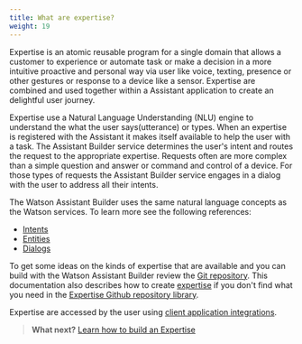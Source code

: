 ```yaml
---
title: What are expertise?
weight: 19
---
```

Expertise is an atomic reusable program for a single domain that allows a customer to experience or automate task or make a decision in a more intuitive proactive and personal way via user like voice, texting, presence or other gestures or response to a device like a sensor. Expertise are combined and used together within a Assistant application to create an delightful user journey.  

Expertise use a Natural Language Understanding (NLU) engine to understand the what the user says(utterance) or types.   When an expertise is registered with the Assistant it makes itself available to help the user with a task. The Assistant Builder service determines the user's intent and routes the request to the appropriate expertise.  Requests often are more complex than a simple question and answer or command and control of a device.  For those types of requests the Assistant Builder service engages in a dialog with the user to address all their intents.

The Watson Assistant Builder uses the same natural language concepts as the Watson services. To learn more see the following references:

*  [Intents](https://console.bluemix.net/docs/services/conversation/intents.html#defining-intents)
*  [Entities](hhttps://console.bluemix.net/docs/services/conversation/entities.html#defining-entities)
*  [Dialogs](https://console.bluemix.net/docs/services/conversation/dialog-build.html#dialog-build)


To get some ideas on the kinds of expertise that are available and you can build with the Watson Assistant Builder review the [Git repository]({{site.baseurl}}/broken_link).  This documentation also describes how to create [expertise]({{site.baseurl}}/expertise/build-expertise/) if you don't find what you need in the [Expertise Github repository library]({{site.baseurl}}/broken_link).

Expertise are accessed by the user using [client application integrations]({{site.baseurl}}/cognitive-application/client-application-integrations/).  

> **What next?** [Learn how to build an Expertise]({{site.baseurl}}/expertise/build-expertise/)
